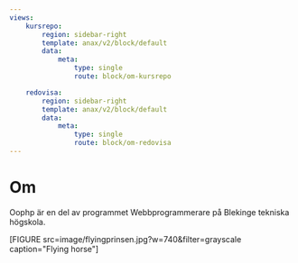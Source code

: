 ```yaml
---
views:
    kursrepo:
        region: sidebar-right
        template: anax/v2/block/default
        data:
            meta:
                type: single
                route: block/om-kursrepo

    redovisa:
        region: sidebar-right
        template: anax/v2/block/default
        data:
            meta:
                type: single
                route: block/om-redovisa
---
```

Om
=========================

Oophp är en del av programmet Webbprogrammerare på Blekinge tekniska högskola.

[FIGURE src=image/flyingprinsen.jpg?w=740&filter=grayscale caption="Flying horse"]

